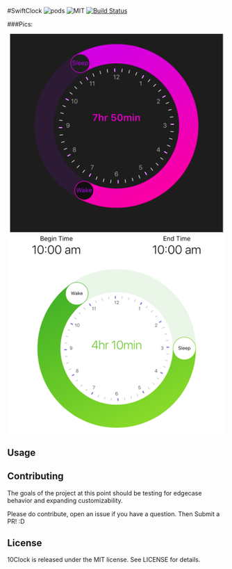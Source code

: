 #SwiftClock
![pods](https://img.shields.io/cocoapods/v/10Clock.svg?style=flat)
![MIT](https://img.shields.io/cocoapods/v/10Clock.svg?style=flat)
[![Build Status](https://travis-ci.org/joedaniels29/10Clock.svg?branch=master)](https://travis-ci.org/joedaniels29/10Clock)

###Pics:

![Sample Image](/assets/computed/10Clock.png)
![Green Image](/assets/computed/green.png)

## Usage




## Contributing

The goals of the project at this point should be testing for edgecase behavior and expanding customizability.

Please do contribute, open an issue if you have a question. Then  Submit a PR!  :D



## License

10Clock is released under the MIT license. See LICENSE for details.
